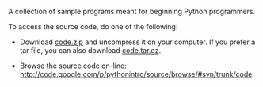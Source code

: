 A collection of sample programs meant for beginning Python programmers.

To access the source code, do one of the following:

  * Download [code.zip](http://pythonintro.googlecode.com/files/code.zip) and uncompress it on your computer. If you prefer a tar file, you can also download [code.tar.gz](http://pythonintro.googlecode.com/files/code.tar.gz).

  * Browse the source code on-line: http://code.google.com/p/pythonintro/source/browse/#svn/trunk/code